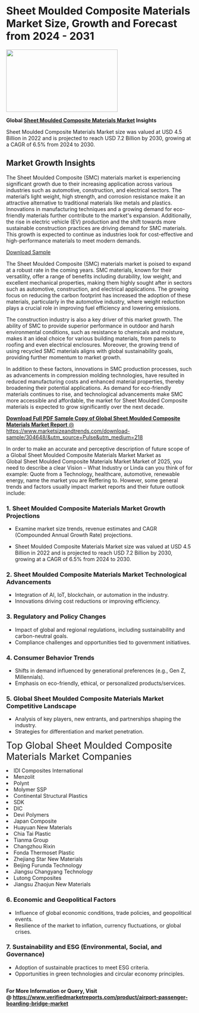 <H1>Sheet Moulded Composite Materials Market Size, Growth and Forecast from 2024 - 2031</H1><img class="aligncenter size-medium wp-image-584254" src="https://thirdeyenews.in/wp-content/uploads/2024/09/Global-Market-Research-300x168.jpeg" alt="" width="300" height="168" /><p><strong>Global&nbsp;<a href="https://www.marketsizeandtrends.com/download-sample/304648/&amp;utm_source=Pulse&amp;utm_medium=218">Sheet Moulded Composite Materials Market</a> Insights</strong></p><p>Sheet Moulded Composite Materials Market size was valued at USD 4.5 Billion in 2022 and is projected to reach USD 7.2 Billion by 2030, growing at a CAGR of 6.5% from 2024 to 2030.</p><p><h2>Market Growth Insights</h2> <p>The Sheet Moulded Composite (SMC) materials market is experiencing significant growth due to their increasing application across various industries such as automotive, construction, and electrical sectors. The material’s light weight, high strength, and corrosion resistance make it an attractive alternative to traditional materials like metals and plastics. Innovations in manufacturing techniques and a growing demand for eco-friendly materials further contribute to the market's expansion. Additionally, the rise in electric vehicle (EV) production and the shift towards more sustainable construction practices are driving demand for SMC materials. This growth is expected to continue as industries look for cost-effective and high-performance materials to meet modern demands.</p> <p><a href="#">Download Sample</a></p> <p>The Sheet Moulded Composite (SMC) materials market is poised to expand at a robust rate in the coming years. SMC materials, known for their versatility, offer a range of benefits including durability, low weight, and excellent mechanical properties, making them highly sought after in sectors such as automotive, construction, and electrical applications. The growing focus on reducing the carbon footprint has increased the adoption of these materials, particularly in the automotive industry, where weight reduction plays a crucial role in improving fuel efficiency and lowering emissions.</p> <p>The construction industry is also a key driver of this market growth. The ability of SMC to provide superior performance in outdoor and harsh environmental conditions, such as resistance to chemicals and moisture, makes it an ideal choice for various building materials, from panels to roofing and even electrical enclosures. Moreover, the growing trend of using recycled SMC materials aligns with global sustainability goals, providing further momentum to market growth.</p> <p>In addition to these factors, innovations in SMC production processes, such as advancements in compression molding technologies, have resulted in reduced manufacturing costs and enhanced material properties, thereby broadening their potential applications. As demand for eco-friendly materials continues to rise, and technological advancements make SMC more accessible and affordable, the market for Sheet Moulded Composite materials is expected to grow significantly over the next decade.</p> <p><a href="#"></p><p><span class=""><strong>Download Full PDF Sample Copy of Global Sheet Moulded Composite Materials Market Report</strong> @ <a href="https://www.marketsizeandtrends.com/download-sample/304648/&amp;utm_source=Pulse&amp;utm_medium=218" target="_blank">https://www.marketsizeandtrends.com/download-sample/304648/&amp;utm_source=Pulse&amp;utm_medium=218</a></span></p><p>In order to make an accurate and perceptive description of future scope of a Global&nbsp;Sheet Moulded Composite Materials Market Market as Global&nbsp;Sheet Moulded Composite Materials Market Market of 2025, you need to describe a clear Vision &ndash; What Industry or Linda can you think of for example: Quote from a Technology, healthcare, automotive, renewable energy, name the market you are Reffering to. However, some general trends and factors usually impact market reports and their future outlook include:</p><h3>1.&nbsp;<strong>Sheet Moulded Composite Materials Market Growth Projections</strong></h3><ul><li>Examine market size trends, revenue estimates and CAGR (Compounded Annual Growth Rate) projections.</li><li><p>Sheet Moulded Composite Materials Market size was valued at USD 4.5 Billion in 2022 and is projected to reach USD 7.2 Billion by 2030, growing at a CAGR of 6.5% from 2024 to 2030.</p></li></ul><h3>2.&nbsp;<strong>Sheet Moulded Composite Materials Market Technological Advancements</strong></h3><ul><li>Integration of AI, IoT, blockchain, or automation in the industry.</li><li>Innovations driving cost reductions or improving efficiency.</li></ul><h3>3.&nbsp;<strong>Regulatory and Policy Changes</strong></h3><ul><li>Impact of global and regional regulations, including sustainability and carbon-neutral goals.</li><li>Compliance challenges and opportunities tied to government initiatives.</li></ul><h3>4.&nbsp;<strong>Consumer Behavior Trends</strong></h3><ul><li>Shifts in demand influenced by generational preferences (e.g., Gen Z, Millennials).</li><li>Emphasis on eco-friendly, ethical, or personalized products/services.</li></ul><h3>5.&nbsp;<strong>Global Sheet Moulded Composite Materials Market Competitive Landscape</strong></h3><ul><li>Analysis of key players, new entrants, and partnerships shaping the industry.</li><li>Strategies for differentiation and market penetration.</li></ul><p data-pm-slice="1 1 []"><span style="color: inherit; font-family: inherit; font-size: 25px;">Top Global Sheet Moulded Composite Materials Market Companies</span></p><div class="" data-test-id=""><p><li>IDI Composites International</li><li> Menzolit</li><li> Polynt</li><li> Molymer SSP</li><li> Continental Structural Plastics</li><li> SDK</li><li> DIC</li><li> Devi Polymers</li><li> Japan Composite</li><li> Huayuan New Materials</li><li> Chia Tai Plastic</li><li> Tianma Group</li><li> Changzhou Rixin</li><li> Fonda Thermoset Plastic</li><li> Zhejiang Star New Materials</li><li> Beijing Furunda Technology</li><li> Jiangsu Changyang Technology</li><li> Lutong Composites</li><li> Jiangsu Zhaojun New Materials</li></p></div><h3>6.&nbsp;<strong>Economic and Geopolitical Factors</strong></h3><ul><li>Influence of global economic conditions, trade policies, and geopolitical events.</li><li>Resilience of the market to inflation, currency fluctuations, or global crises.</li></ul><h3>7.&nbsp;<strong>Sustainability and ESG (Environmental, Social, and Governance)</strong></h3><ul><li>Adoption of sustainable practices to meet ESG criteria.</li><li>Opportunities in green technologies and circular economy principles.</li></ul><h2><strong style="font-size: 14px;">For More Information or Query, Visit @&nbsp;</strong><a style="background-color: #ffffff; font-size: 14px;" href="https://www.marketsizeandtrends.com/report/sheet-moulded-composite-materials-market/" target="_blank">https://www.verifiedmarketreports.com/product/airport-passenger-boarding-bridge-market</a></h2>
